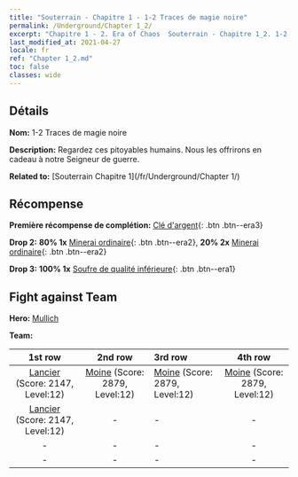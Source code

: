 ```yaml
---
title: "Souterrain - Chapitre 1 - 1-2 Traces de magie noire"
permalink: /Underground/Chapter 1_2/
excerpt: "Chapitre 1 - 2. Era of Chaos  Souterrain - Chapitre 1_2. 1-2 Traces de magie noire"
last_modified_at: 2021-04-27
locale: fr
ref: "Chapter 1_2.md"
toc: false
classes: wide
---
```


## Détails

 **Nom:** 1-2 Traces de magie noire

 **Description:** Regardez ces pitoyables humains. Nous les offrirons en cadeau à notre Seigneur de guerre.

 **Related to:** [Souterrain Chapitre 1](/fr/Underground/Chapter 1/)

## Récompense

 **Première récompense de complétion:** [Clé d'argent](/ItemsFR/con_693/){: .btn .btn--era3}

 **Drop 2:** **80% 1x** [Minerai ordinaire](/ItemsFR/mat_6/){: .btn .btn--era2}, **20% 2x** [Minerai ordinaire](/ItemsFR/mat_6/){: .btn .btn--era2}

 **Drop 3:** **100% 1x** [Soufre de qualité inférieure](/ItemsFR/mat_3/){: .btn .btn--era1}


## Fight against Team
 **Hero:** [Mullich](/fr/heroes/Mullich/)

 **Team:**


  | 1st row | 2nd row | 3rd row | 4th row |
  |:----:|:----:|:----|:----:|
  | [Lancier](/fr/units/Pikeman/) (Score: 2147, Level:12)  | [Moine](/fr/units/Monk/) (Score: 2879, Level:12)  | [Moine](/fr/units/Monk/) (Score: 2879, Level:12)  | [Moine](/fr/units/Monk/) (Score: 2879, Level:12)  |
  | [Lancier](/fr/units/Pikeman/) (Score: 2147, Level:12)  | - | - | - |
  | - | - | - | - |
  | - | - | - | - |



